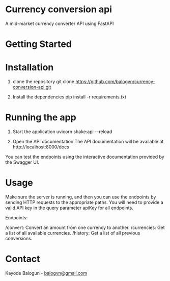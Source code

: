 # Currency conversion api
 A mid-market currency converter API using FastAPI
 
# Getting Started

 # Installation
 1. clone the repository
 git clone https://github.com/balogvn/currency-conversion-api.git
 
 2. Install the dependencies
 pip install -r requirements.txt
 
# Running the app
1. Start the application
uvicorn shake:api --reload

2. Open the API documentation
The API documentation will be available at http://localhost:8000/docs

You can test the endpoints using the interactive documentation provided by the Swagger UI.

# Usage
Make sure the server is running, and then you can use the endpoints by sending HTTP requests to the appropriate paths. You will need to provide a valid API key in the query parameter apiKey for all endpoints.

Endpoints:

/convert: Convert an amount from one currency to another.
/currencies: Get a list of all available currencies.
/history: Get a list of all previous conversions.

# Contact
Kayode Balogun - balogvn@gmail.com



